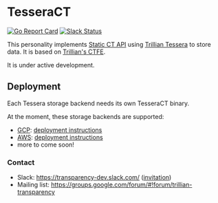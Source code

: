 # TesseraCT

[![Go Report Card](https://goreportcard.com/badge/github.com/transparency-dev/tesseract)](https://goreportcard.com/report/github.com/transparency-dev/tesseract)
[![Slack Status](https://img.shields.io/badge/Slack-Chat-blue.svg)](https://transparency-dev.slack.com/)

This personality implements [Static CT API](https://c2sp.org/static-ct-api) 
using [Trillian Tessera](https://github.com/transparency-dev/trillian-tessera) 
to store data. It is based on 
[Trillian's CTFE](https://github.com/google/certificate-transparency-go/tree/master/trillian/ctfe).

It is under active development.

## Deployment
Each Tessera storage backend needs its own TesseraCT binary.

At the moment, these storage backends are supported:

 - [GCP](./cmd/gcp/): [deployment instructions](./deployment/live/gcp/test/)
 - [AWS](./cmd/aws/): [deployment instructions](./deployment/live/aws/test/)
 - more to come soon!

### Contact

- Slack: https://transparency-dev.slack.com/ ([invitation](https://join.slack.com/t/transparency-dev/shared_invite/zt-27pkqo21d-okUFhur7YZ0rFoJVIOPznQ))
- Mailing list: https://groups.google.com/forum/#!forum/trillian-transparency
